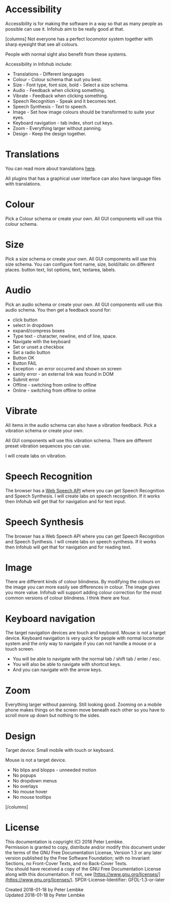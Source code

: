 # Accessibility
Accessibility is for making the software in a way so that as many people as possible can use it. Infohub aim to be really good at that.

[columns]
Not everyone has a perfect locomotor system together with sharp eyesight that see all colours.

People with normal sight also benefit from these systems. 

Accessibility in Infohub include:

* Translations - Different languages
* Colour - Colour schema that suit you best.
* Size - Font type, font size, bold - Select a size schema.
* Audio - Feedback when clicking something.
* Vibrate - Feedback when clicking something.
* Speech Recognition - Speak and it becomes text.
* Speech Synthesis - Text to speech. 
* Image - Set how image colours should be transformed to suite your eyes.
* Keyboard navigation - tab index, short cut keys.
* Zoom - Everything larger without panning.
* Design - Keep the design together.

# Translations
You can read more about translations [here](plugin,infohub_translate).

All plugins that has a graphical user interface can also have language files with translations.

# Colour
Pick a Colour schema or create your own.
All GUI components will use this colour schema.

# Size
Pick a size schema or create your own.
All GUI components will use this size schema.
You can configure font name, size, bold/italic on different places.
button text, list options, text, textarea, labels.

# Audio
Pick an audio schema or create your own.
All GUI components will use this audio schema.
You then get a feedback sound for:
* click button
* select in dropdown
* expand/compress boxes
* Type text - character, newline, end of line, space.
* Navigate with the keyboard
* Set or unset a checkbox
* Set a radio button
* Button OK
* Button FAIL
* Exception - an error occurred and shown on screen
* sanity error - an external link was found in DOM
* Submit error
* Offline - switching from online to offline
* Online - switching from offline to online

# Vibrate
All items in the audio schema can also have a vibration feedback.
Pick a vibration schema or create your own.

All GUI components will use this vibration schema.
There are different preset vibration sequences you can use.

I will create labs on vibration.

# Speech Recognition
The browser has a [Web Speech API](https://developer.mozilla.org/en-US/docs/Web/API/Web_Speech_API) where you can get Speech Recognition and Speech Synthesis.
I will create labs on speech recognition. If it works then Infohub will get that for navigation and for text input.
  
# Speech Synthesis
The browser has a Web Speech API where you can get Speech Recognition and Speech Synthesis.
I will create labs on speech synthesis. If it works then Infohub will get that for navigation and for reading text.

# Image
There are different kinds of colour blindness. By modifying the colours on the image you can more easily see differences in colour. The image gives you more value.
Infohub will support adding colour correction for the most common versions of colour blindness. I think there are four.
 
# Keyboard navigation
The target navigation devices are touch and keyboard. Mouse is not a target device.
Keyboard navigation is very quick for people with normal locomotor system and the only way to navigate if you can not handle a mouse or a touch screen.

* You will be able to navigate with the normal tab / shift tab / enter / esc.
* You will also be able to navigate with shortcut keys.
* And you can navigate with the arrow keys.

# Zoom
Everything larger without panning. Still looking good.
Zooming on a mobile phone makes things on the screen move beneath each other so you have to scroll more up down but nothing to the sides.

# Design
Target device: 
Small mobile with touch or keyboard.

Mouse is not a target device.

* No blips and blopps - unneeded motion
* No popups
* No dropdown menus
* No overlays
* No mouse hover
* No mouse tooltips

[/columns]

# License
This documentation is copyright (C) 2018 Peter Lembke.  
Permission is granted to copy, distribute and/or modify this document under the terms of the GNU Free Documentation License, Version 1.3 or any later version published by the Free Software Foundation; with no Invariant Sections, no Front-Cover Texts, and no Back-Cover Texts.  
You should have received a copy of the GNU Free Documentation License along with this documentation. If not, see [https://www.gnu.org/licenses/](https://www.gnu.org/licenses/).  SPDX-License-Identifier: GFDL-1.3-or-later  

Created 2018-01-18 by Peter Lembke  
Updated 2018-01-18 by Peter Lembke  
